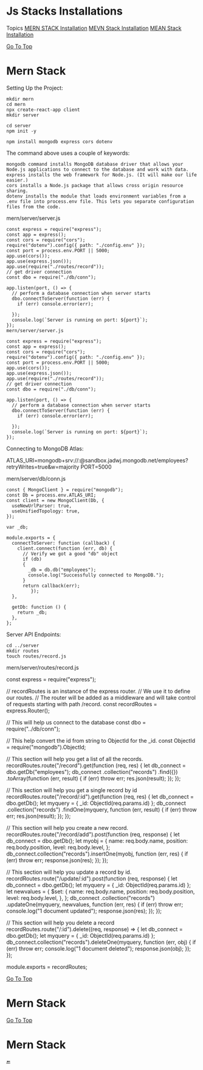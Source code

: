 # Js Stacks Installations

<a name="top"></a>
Topics
 [MERN STACK Installation](#mern_stack)
 [MEVN Stack Installation](#mevn_stack)
 [MEAN Stack Installation](#mean_stack)








[Go To Top](#top)
# Mern Stack 

Setting Up the Project:

    mkdir mern
    cd mern
    npx create-react-app client
    mkdir server

    cd server
    npm init -y

    npm install mongodb express cors dotenv



The command above uses a couple of keywords:

    mongodb command installs MongoDB database driver that allows your Node.js applications to connect to the database and work with data.
    express installs the web framework for Node.js. (It will make our life easier.)
    cors installs a Node.js package that allows cross origin resource sharing.
    dotenv installs the module that loads environment variables from a .env file into process.env file. This lets you separate configuration files from the code.



mern/server/server.js

    const express = require("express");
    const app = express();
    const cors = require("cors");
    require("dotenv").config({ path: "./config.env" });
    const port = process.env.PORT || 5000;
    app.use(cors());
    app.use(express.json());
    app.use(require("./routes/record"));
    // get driver connection
    const dbo = require("./db/conn");

    app.listen(port, () => {
      // perform a database connection when server starts
      dbo.connectToServer(function (err) {
        if (err) console.error(err);

      });
      console.log(`Server is running on port: ${port}`);
    });
    mern/server/server.js

    const express = require("express");
    const app = express();
    const cors = require("cors");
    require("dotenv").config({ path: "./config.env" });
    const port = process.env.PORT || 5000;
    app.use(cors());
    app.use(express.json());
    app.use(require("./routes/record"));
    // get driver connection
    const dbo = require("./db/conn");

    app.listen(port, () => {
      // perform a database connection when server starts
      dbo.connectToServer(function (err) {
        if (err) console.error(err);

      });
      console.log(`Server is running on port: ${port}`);
    });




Connecting to MongoDB Atlas:


ATLAS_URI=mongodb+srv://<username>:<password>@sandbox.jadwj.mongodb.net/employees?retryWrites=true&w=majority
PORT=5000
 
 
 
 mern/server/db/conn.js

    const { MongoClient } = require("mongodb");
    const Db = process.env.ATLAS_URI;
    const client = new MongoClient(Db, {
      useNewUrlParser: true,
      useUnifiedTopology: true,
    });

    var _db;

    module.exports = {
      connectToServer: function (callback) {
        client.connect(function (err, db) {
          // Verify we got a good "db" object
          if (db)
          {
            _db = db.db("employees");
            console.log("Successfully connected to MongoDB."); 
          }
          return callback(err);
             });
      },

      getDb: function () {
        return _db;
      },
    };




Server API Endpoints:
 

    cd ../server
    mkdir routes
    touch routes/record.js

 
 
 
 mern/server/routes/record.js

const express = require("express");
 
// recordRoutes is an instance of the express router.
// We use it to define our routes.
// The router will be added as a middleware and will take control of requests starting with path /record.
const recordRoutes = express.Router();
 
// This will help us connect to the database
const dbo = require("../db/conn");
 
// This help convert the id from string to ObjectId for the _id.
const ObjectId = require("mongodb").ObjectId;
 
 
// This section will help you get a list of all the records.
recordRoutes.route("/record").get(function (req, res) {
 let db_connect = dbo.getDb("employees");
 db_connect
   .collection("records")
   .find({})
   .toArray(function (err, result) {
     if (err) throw err;
     res.json(result);
   });
});
 
// This section will help you get a single record by id
recordRoutes.route("/record/:id").get(function (req, res) {
 let db_connect = dbo.getDb();
 let myquery = { _id: ObjectId(req.params.id) };
 db_connect
   .collection("records")
   .findOne(myquery, function (err, result) {
     if (err) throw err;
     res.json(result);
   });
});
 
// This section will help you create a new record.
recordRoutes.route("/record/add").post(function (req, response) {
 let db_connect = dbo.getDb();
 let myobj = {
   name: req.body.name,
   position: req.body.position,
   level: req.body.level,
 };
 db_connect.collection("records").insertOne(myobj, function (err, res) {
   if (err) throw err;
   response.json(res);
 });
});
 
// This section will help you update a record by id.
recordRoutes.route("/update/:id").post(function (req, response) {
 let db_connect = dbo.getDb();
 let myquery = { _id: ObjectId(req.params.id) };
 let newvalues = {
   $set: {
     name: req.body.name,
     position: req.body.position,
     level: req.body.level,
   },
 };
 db_connect
   .collection("records")
   .updateOne(myquery, newvalues, function (err, res) {
     if (err) throw err;
     console.log("1 document updated");
     response.json(res);
   });
});
 
// This section will help you delete a record
recordRoutes.route("/:id").delete((req, response) => {
 let db_connect = dbo.getDb();
 let myquery = { _id: ObjectId(req.params.id) };
 db_connect.collection("records").deleteOne(myquery, function (err, obj) {
   if (err) throw err;
   console.log("1 document deleted");
   response.json(obj);
 });
});
 
module.exports = recordRoutes;
 
 
 
 
 
 
 
 
 
 

 
 
























[Go To Top](#top)
# Mern Stack 






[Go To Top](#top)
# Mern Stack 










:end:







